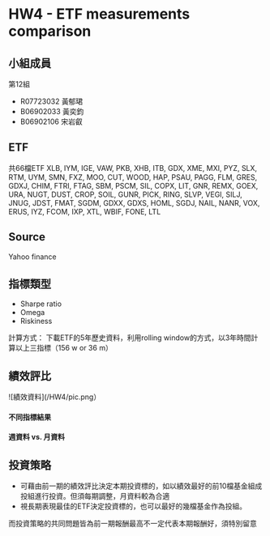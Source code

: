# HW4 - ETF measurements comparison


## 小組成員
第12組
- R07723032 黃郁珺
- B06902033 黃奕鈞
- B06902106 宋岩叡


## ETF
共66檔ETF
XLB, IYM, IGE, VAW, PKB, XHB, ITB, GDX, XME, MXI, PYZ, SLX, RTM, UYM, SMN, FXZ, MOO, CUT, WOOD, HAP, PSAU, PAGG, FLM, GRES, GDXJ, CHIM, FTRI, FTAG, SBM, PSCM, SIL, COPX, LIT, GNR, REMX, GOEX, URA, NUGT, DUST, CROP, SOIL, GUNR, PICK, RING, SLVP, VEGI, SILJ, JNUG, JDST, FMAT, SGDM, GDXX, GDXS, HOML, SGDJ, NAIL, NANR, VOX, ERUS, IYZ, FCOM, IXP, XTL, WBIF, FONE, LTL


## Source
Yahoo finance

## 指標類型
* Sharpe ratio
* Omega
* Riskiness

計算方式： 下載ETF的5年歷史資料，利用rolling window的方式，以3年時間計算以上三指標（156 w or 36 m）

## 績效評比

![績效資料](/HW4/pic.png）

#### 不同指標結果



#### 週資料 vs. 月資料


## 投資策略
* 可藉由前一期的績效評比決定本期投資標的，如以績效最好的前10檔基金組成投組進行投資。但須每期調整，月資料較為合適
* 視長期表現最佳的ETF決定投資標的，也可以最好的幾檔基金作為投組。

而投資策略的共同問題皆為前一期報酬最高不一定代表本期報酬好，須特別留意